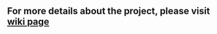 ## For more details about the project, please visit [wiki page](https://github.com/helloleonguan/comp2100-ass1-wiki)  
